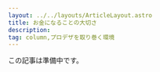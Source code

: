 ```yaml
---
layout: ../../layouts/ArticleLayout.astro
title: お金になることの大切さ
description:
tag: column,プロデザを取り巻く環境
---
```


この記事は準備中です。